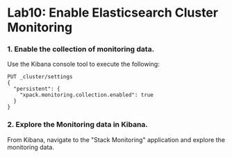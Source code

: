 # Lab10: Enable Elasticsearch Cluster Monitoring

### 1. Enable the collection of monitoring data.

Use the Kibana console tool to execute the following:
```
PUT _cluster/settings
{
  "persistent": {
    "xpack.monitoring.collection.enabled": true
  }
}
```
### 2. Explore the Monitoring data in Kibana.

From Kibana, navigate to the "Stack Monitoring" application and explore the monitoring data.